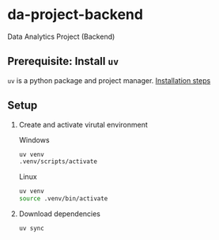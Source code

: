 # da-project-backend
Data Analytics Project (Backend)

## Prerequisite: Install `uv`
`uv` is a python package and project manager. [Installation steps](https://docs.astral.sh/uv/getting-started/installation/)

## Setup
1. Create and activate virutal environment

    Windows
    ```bash
    uv venv
    .venv/scripts/activate
    ```
    Linux
    ```bash
    uv venv
    source .venv/bin/activate
    ```

2. Download dependencies

    ```bash
    uv sync
    ```
